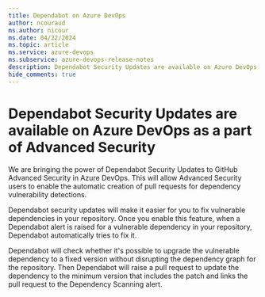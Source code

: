 ```yaml
---
title: Dependabot on Azure DevOps
author: ncouraud
ms.author: nicour
ms.date: 04/22/2024
ms.topic: article
ms.service: azure-devops
ms.subservice: azure-devops-release-notes
description: Dependabot Security Updates are available on Azure DevOps as a part of Advanced Security
hide_comments: true
---
```


# Dependabot Security Updates are available on Azure DevOps as a part of Advanced Security

We are bringing the power of Dependabot Security Updates to GitHub Advanced Security in Azure DevOps. This will allow Advanced Security users to enable the automatic creation of pull requests for dependency vulnerability detections.

Dependabot security updates will make it easier for you to fix vulnerable dependencies in your repository. Once you enable this feature, when a Dependabot alert is raised for a vulnerable dependency in your repository, Dependabot automatically tries to fix it.

Dependabot will check whether it's possible to upgrade the vulnerable dependency to a fixed version without disrupting the dependency graph for the repository. Then Dependabot will raise a pull request to update the dependency to the minimum version that includes the patch and links the pull request to the Dependency Scanning alert.
